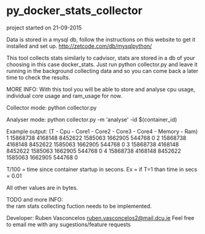 # py_docker_stats_collector

project started on 21-09-2015

Data is stored in a mysql db, follow the instructions on this website to get it installed and set up. http://zetcode.com/db/mysqlpython/


This tool collects stats similarly to cadvisor, stats are stored in a db of your choosing in this case docker_stats. Just run python collector.py and leave it running in the background collecting data and so you can come back a later time to check the results.




MORE INFO: With this tool you will be able to store and analyse cpu usage, individual core usage and ram_usage for now.

Collector mode: python collector.py  

Analyser mode: python collector.py -m 'analyse' -id $(container_id)  

Example output:
(T - Cpu - Core1 - Core2 - Core3 - Core4 - Memory - Ram)
1 15868738 4168148 8452622 1585063 1662905 544768 0
2 15868738 4168148 8452622 1585063 1662905 544768 0
3 15868738 4168148 8452622 1585063 1662905 544768 0
4 15868738 4168148 8452622 1585063 1662905 544768 0


T/100 = time since container startup in secons. Ex = if T=1 than time in secs = 0.01

All other values are in bytes.

TODO and more INFO:  
the ram stats collecting fuction needs to be implemented.




Developer: Ruben Vasconcelos ruben.vasconcelos2@mail.dcu.ie
Feel free to email me with any sugestions/feature requests